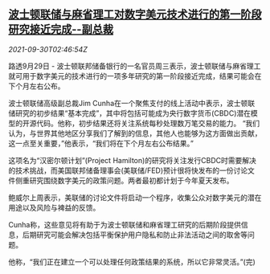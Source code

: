 <!--1632970862000-->
[波士顿联储与麻省理工对数字美元技术进行的第一阶段研究接近完成--副总裁](https://cn.reuters.com/article/boston-reserve-bank-mit-digital-dollar-0-idCNKBS2GQ069)
------

<div><i>2021-09-30T02:46:54Z</i></div><p>路透9月29日 - 波士顿联邦储备银行的一名官员周三表示，波士顿联储与麻省理工就可用于数字美元的技术进行的一项多年研究的第一阶段接近完成，结果可能会在下个月左右公布。</p><p>波士顿联储高级副总裁Jim Cunha在一个聚焦支付的线上活动中表示，波士顿联储研究的初步结果“基本完成”，其中将包括可能成为央行数字货币(CBDC)潜在模型的开源代码。他称，初步结果还将关注系统每秒处理数万笔交易的能力。 “我们认为，与世界其他地区分享我们了解到的信息，其他人也能够为这方面做出贡献，这一点至关重要，”他表示，“我们将在下个月左右公布结果。”</p><p>这项名为“汉密尔顿计划”(Project Hamilton)的研究将关注发行CBDC时需要解决的技术挑战，而美国联邦储备理事会(美联储/FED)预计很将快发布的一份讨论文件侧重研究围绕数字美元的政策问题。两者最初都计划于今年夏天发布。</p><p>鲍威尔上周表示，美联储的讨论文件将启动一个程序，收集公众对数字美元的潜在用途以及风险与裨益的反馈。</p><p>Cunha称，这些意见将有助于为波士顿联储和麻省理工研究的后期阶段提供信息，后期研究可能会解决包括平衡保护用户隐私和防止非法活动之间的取舍等问题。</p><p>他称，“我们正在建立一个可以处理任何政策结果的系统，所以它非常灵活。”(完)</p>
